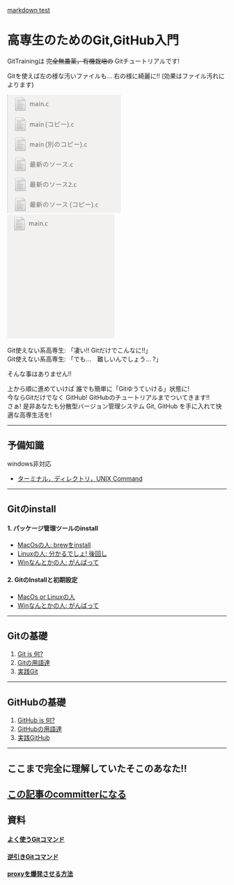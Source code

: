 [markdown test](https://github.com/fuller-kport/GitTraining/blob/master/MARKDOWN_TEST.md)

# 高専生のためのGit,GitHub入門
GitTrainingは ~~完全無農薬，有機栽培の~~ Gitチュートリアルです!

Gitを使えば左の様な汚いファイルも…   右の様に綺麗に!! (効果はファイル汚れによります)  

![効果はファイル汚れによります](https://github.com/fuller-kport/GitTraining/blob/master/resource/images/bad.png)
![効果はファイル汚れによります](https://github.com/fuller-kport/GitTraining/blob/master/resource/images/good.png)


Git使えない系高専生: 「凄い!! Gitだけでこんなに!!」  
Git使えない系高専生: 「でも…　難しいんでしょう… ?」  

そんな事はありません!!

上から順に進めていけば 誰でも簡単に「Gitゆうていける」状態に!  
今ならGitだけでなく GitHub! GitHubのチュートリアルまでついてきます!!  
さぁ! 是非あなたも分散型バージョン管理システム Git, GitHub を手に入れて快適な高専生活を!  

---
## 予備知識
windows非対応
- [ターミナル，ディレクトリ，UNIX Command](https://github.com/fuller-kport/GitTraining/blob/master/resource/pages/unix_command.md)

---
## Gitのinstall
#### 1. パッケージ管理ツールのinstall
- [MacOsの人: brewをinstall](https://github.com/fuller-kport/GitTraining/blob/master/resource/pages/how_to_install/brew.md)
- [Linuxの人: 分かるでしょ! 後回し](https://google.com)
- [Winなんとかの人: がんばって](https://google.com)
#### 2. GitのInstallと初期設定
- [MacOs or Linuxの人](https://github.com/fuller-kport/GitTraining/blob/master/resource/pages/how_to_install/git.md)
- [Winなんとかの人: がんばって](https://google.com)
---
## Gitの基礎
1. [Git is 何?](https://github.com/fuller-kport/GitTraining/blob/master/resource/pages/what_is_git.md)
1. [Gitの用語達](https://github.com/fuller-kport/GitTraining/blob/master/resource/pages/words_for_git.md)
1. [実践Git](https://github.com/fuller-kport/GitTraining/blob/master/resource/pages/practice_for_git.md)
---
## GitHubの基礎
1. [GitHub is 何?](https://github.com/fuller-kport/GitTraining/blob/master/resource/pages/what_is_github.md)
1. [GitHubの用語達](https://github.com/fuller-kport/GitTraining/blob/master/resource/pages/words_for_github.md)
1. [実践GitHub](https://github.com/fuller-kport/GitTraining/blob/master/resource/pages/practice_for_github.md)

---
## ここまで完全に理解していたそこのあなた!!
[この記事のcommitterになる](https://google.com)
---

## 資料
#### [よく使うGitコマンド](https://google.com)
#### [逆引きGitコマンド](https://google.com)
#### [proxyを爆発させる方法](https://google.com)
